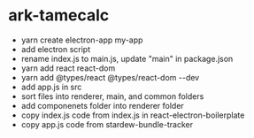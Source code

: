# ark-tamecalc

- yarn create electron-app my-app
- add electron script
- rename index.js to main.js, update "main" in package.json
- yarn add react react-dom
- yarn add @types/react @types/react-dom --dev
- add app.js in src
- sort files into renderer, main, and common folders
- add componenets folder into renderer folder
- copy index.js code from index.js in react-electron-boilerplate
- copy app.js code from stardew-bundle-tracker
